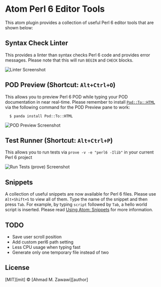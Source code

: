 # Atom Perl 6 Editor Tools

This atom plugin provides a collection of useful Perl 6 editor tools that are
shown below:

## Syntax Check Linter

This provides a linter than syntax checks Perl 6 code and provides error
messages. Please note that this will run `BEGIN` and `CHECK` blocks.

![Linter Screenshot](https://raw.githubusercontent.com/azawawi/atom-perl6-editor-tools/master/atom-perl6-editor-tools-linter-screenshot.png)

## POD Preview (Shortcut: `Alt+Ctrl+O`)

This allows you to preview Perl 6 POD while typing your POD documentation in
near real-time. Please remember to install [`Pod::To::HTML`](
https://github.com/perl6/Pod-To-HTML) via the following command for the POD
Preview pane to work:
```
  $ panda install Pod::To::HTML
```

![POD Preview Screenshot](https://raw.githubusercontent.com/azawawi/atom-perl6-editor-tools/master/atom-perl6-editor-tools-screenshot.png)

## Test Runner (Shortcut: `Alt+Ctrl+P`)

This allows you to run tests via ``prove -v -e "perl6 -Ilib"`` in your current
Perl 6 project

![Run Tests (prove) Screenshot](https://raw.githubusercontent.com/azawawi/atom-perl6-editor-tools/master/atom-perl6-editor-tools-run-tests-screenshot.png)

## Snippets

A collection of useful snippets are now available for Perl 6 files. Please use
`Alt+Shift+S` to view all of them. Type the name of the snippet and then press
`Tab`. For example, by typing `script` followed by `Tab`, a hello world script
is inserted. Please read [Using Atom: Snippets](
https://atom.io/docs/latest/using-atom-snippets) for more information.

## TODO

- Save user scroll position
- Add custom perl6 path setting
- Less CPU usage when typing fast
- Generate only one temporary file instead of two

## License

[MIT][mit] © [Ahmad M. Zawawi][author]
